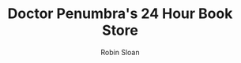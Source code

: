 ---
title: "Doctor Penumbra's 24 Hour Book Store"
author: "Robin Sloan"
isbn: ""
rating: "3"
publisher: "Farrar, Straus and Giroux"
pages: "288"
publishYear: "2012"
read: ""
language: "en"
---